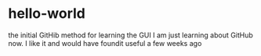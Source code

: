 # hello-world
the  initial GitHib method for learning the GUI
I am just learning about GitHub now. I like it and would have foundit useful a few weeks ago
